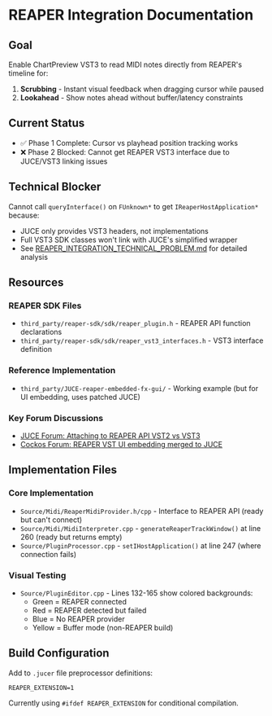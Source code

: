 # REAPER Integration Documentation

## Goal
Enable ChartPreview VST3 to read MIDI notes directly from REAPER's timeline for:
1. **Scrubbing** - Instant visual feedback when dragging cursor while paused
2. **Lookahead** - Show notes ahead without buffer/latency constraints

## Current Status
- ✅ Phase 1 Complete: Cursor vs playhead position tracking works
- ❌ Phase 2 Blocked: Cannot get REAPER VST3 interface due to JUCE/VST3 linking issues

## Technical Blocker
Cannot call `queryInterface()` on `FUnknown*` to get `IReaperHostApplication*` because:
- JUCE only provides VST3 headers, not implementations
- Full VST3 SDK classes won't link with JUCE's simplified wrapper
- See [REAPER_INTEGRATION_TECHNICAL_PROBLEM.md](./REAPER_INTEGRATION_TECHNICAL_PROBLEM.md) for detailed analysis

## Resources

### REAPER SDK Files
- `third_party/reaper-sdk/sdk/reaper_plugin.h` - REAPER API function declarations
- `third_party/reaper-sdk/sdk/reaper_vst3_interfaces.h` - VST3 interface definition

### Reference Implementation
- `third_party/JUCE-reaper-embedded-fx-gui/` - Working example (but for UI embedding, uses patched JUCE)

### Key Forum Discussions
- [JUCE Forum: Attaching to REAPER API VST2 vs VST3](https://forum.juce.com/t/attaching-to-the-reaper-api-vst2-vs-vst3/45459)
- [Cockos Forum: REAPER VST UI embedding merged to JUCE](https://forum.cockos.com/showthread.php?t=254565)

## Implementation Files

### Core Implementation
- `Source/Midi/ReaperMidiProvider.h/cpp` - Interface to REAPER API (ready but can't connect)
- `Source/Midi/MidiInterpreter.cpp` - `generateReaperTrackWindow()` at line 260 (ready but returns empty)
- `Source/PluginProcessor.cpp` - `setIHostApplication()` at line 247 (where connection fails)

### Visual Testing
- `Source/PluginEditor.cpp` - Lines 132-165 show colored backgrounds:
  - Green = REAPER connected
  - Red = REAPER detected but failed
  - Blue = No REAPER provider
  - Yellow = Buffer mode (non-REAPER build)

## Build Configuration
Add to `.jucer` file preprocessor definitions:
```
REAPER_EXTENSION=1
```

Currently using `#ifdef REAPER_EXTENSION` for conditional compilation.